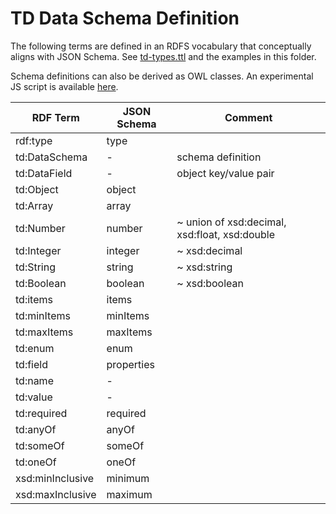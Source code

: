 # TD Data Schema Definition

The following terms are defined in an RDFS vocabulary that conceptually aligns with JSON Schema.
See [td-types.ttl](./td-types.ttl) and the examples in this folder.

Schema definitions can also be derived as OWL classes. An experimental JS script is available
[here](https://github.com/vcharpenay/wot/tree/master/proposals/type-system/schema2owl.js).

| RDF Term | JSON Schema | Comment |
| --- | --- | --- |
| rdf:type | type | |
| td:DataSchema | - | schema definition |
| td:DataField | - | object key/value pair |
| td:Object | object | |
| td:Array | array | |
| td:Number | number | ~ union of xsd:decimal, xsd:float, xsd:double |
| td:Integer | integer | ~ xsd:decimal |
| td:String | string | ~ xsd:string |
| td:Boolean | boolean | ~ xsd:boolean |
| td:items | items | |
| td:minItems | minItems | |
| td:maxItems | maxItems | |
| td:enum |enum | |
| td:field | properties | |
| td:name | - | |
| td:value | - | |
| td:required | required | |
| td:anyOf | anyOf | |
| td:someOf | someOf | |
| td:oneOf | oneOf | |
| xsd:minInclusive | minimum | |
| xsd:maxInclusive | maximum | |